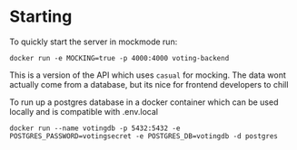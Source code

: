 # Starting

To quickly start the server in mockmode run:

```
docker run -e MOCKING=true -p 4000:4000 voting-backend
```

This is a version of the API which uses `casual` for mocking. The data wont actually come from a database, but its nice for frontend developers to chill


To run up a postgres database in a docker container which can be used locally and is compatible with .env.local 

```
docker run --name votingdb -p 5432:5432 -e POSTGRES_PASSWORD=votingsecret -e POSTGRES_DB=votingdb -d postgres
```
